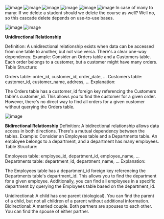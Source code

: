 ![image](https://github.com/user-attachments/assets/02ab2ab1-e15e-4fc5-b38f-eeb465a77891)
![image](https://github.com/user-attachments/assets/26daeb65-f533-4f63-9dfb-f274ccd3530e)
![image](https://github.com/user-attachments/assets/21b447b6-1c48-4176-9089-7ba84f99452d)
![image](https://github.com/user-attachments/assets/aa5935f9-610b-4cf7-aaff-6387acc743d0)
![image](https://github.com/user-attachments/assets/4479df17-6e2b-44d3-9987-8bd00f4e6f42)
![image](https://github.com/user-attachments/assets/08f8a338-7378-4743-8ace-41ad5cd1f0ed)
In case of many to many: If we delete a student should we delete the course as well? Well no, so this cascade delete depends on use-to-use bases.

![image](https://github.com/user-attachments/assets/dbdd2afc-cfa8-456d-9368-a769a6ad9e9c)
![image](https://github.com/user-attachments/assets/8010bc58-d6d0-49a6-acf4-baa5749bb669)

**Unidirectional Relationship**

Definition: A unidirectional relationship exists when data can be accessed from one table to another, but not vice versa. There's a clear one-way dependency.
Example: Consider an Orders table and a Customers table. Each order belongs to a customer, but a customer might have many orders.
Table Structure:

Orders table: order_id, customer_id, order_date, ...
Customers table: customer_id, customer_name, address, ...
Explanation:

The Orders table has a customer_id foreign key referencing the Customers table's customer_id. This allows you to find the customer for a given order.
However, there's no direct way to find all orders for a given customer without querying the Orders table.

![image](https://github.com/user-attachments/assets/fda7809e-972b-40df-9200-f40203e02bfc)

**Bidirectional Relationship**
Definition: A bidirectional relationship allows data access in both directions. There's a mutual dependency between the tables.
Example: Consider an Employees table and a Departments table. An employee belongs to a department, and a department has many employees.
Table Structure:

Employees table: employee_id, department_id, employee_name, ...
Departments table: department_id, department_name, ...
Explanation:

The Employees table has a department_id foreign key referencing the Departments table's department_id.
This allows you to find the department for a given employee.
Additionally, you can find all employees in a specific department by querying the Employees table based on the department_id.


Unidirectional: A child has one parent (biological). You can find the parent of a child, but not all children of a parent without additional information.
Bidirectional: A married couple. Both partners are spouses to each other. You can find the spouse of either partner.
